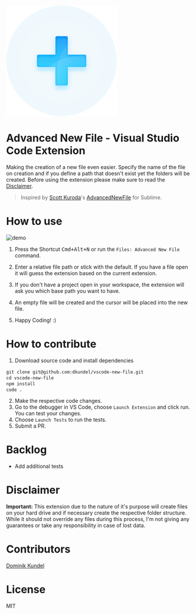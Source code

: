 ![logo](https://github.com/dkundel/vscode-new-file/raw/master/images/logo-300x.png)
# Advanced New File - Visual Studio Code Extension

Making the creation of a new file even easier. Specify the name of the file on creation and if you define a path that doesn't exist yet the folders will be created.
Before using the extension please make sure to read the [Disclaimer](#Disclaimer).

> Inspired by [Scott Kuroda]()'s [AdvancedNewFile](https://github.com/skuroda/Sublime-AdvancedNewFile) for Sublime.

# How to use 

![demo](https://github.com/dkundel/vscode-new-file/raw/master/images/demo.gif)

1. Press the Shortcut <kbd>Cmd+Alt+N</kbd> or run the `Files: Advanced New File` command.

2. Enter a relative file path or stick with the default. If you have a file open it will guess the extension based on the current extension.

3. If you don't have a project open in your workspace, the extension will ask you which base path you want to have.

4. An empty file will be created and the cursor will be placed into the new file.

5. Happy Coding! :)  

# How to contribute

1. Download source code and install dependencies 
```
git clone git@github.com:dkundel/vscode-new-file.git
cd vscode-new-file
npm install
code .
```
2. Make the respective code changes.
3. Go to the debugger in VS Code, choose `Launch Extension` and click run. You can test your changes.
4. Choose `Launch Tests` to run the tests.
5. Submit a PR.

# Backlog

  - Add additional tests

# Disclaimer

**Important:** This extension due to the nature of it's purpose will create
files on your hard drive and if necessary create the respective folder structure.
While it should not override any files during this process, I'm not giving any guarantees
or take any responsibility in case of lost data. 

# Contributors

[Dominik Kundel](https://github.com/dkundel)

# License

MIT